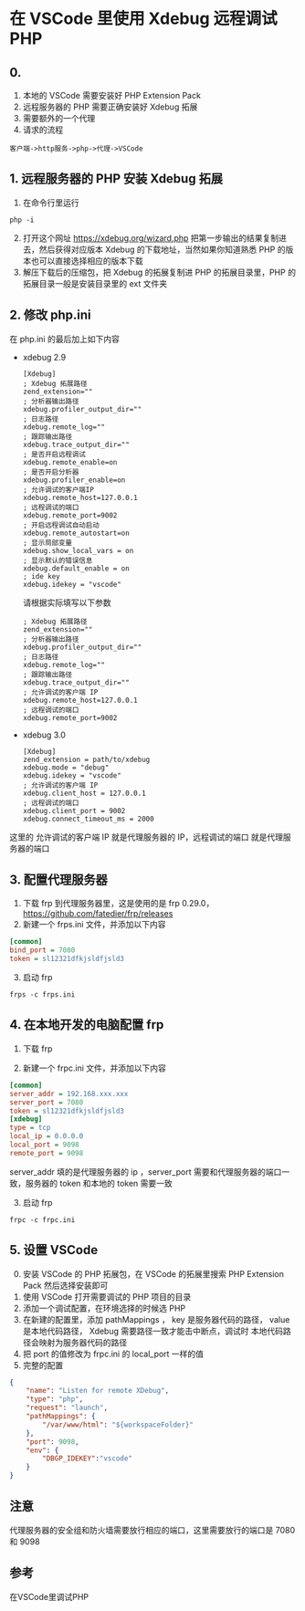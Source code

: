 # 在 VSCode 里使用 Xdebug 远程调试 PHP

## 0.
1. 本地的 VSCode 需要安装好 PHP Extension Pack
1. 远程服务器的 PHP 需要正确安装好 Xdebug 拓展
1. 需要额外的一个代理
1. 请求的流程
```plaintext
客户端->http服务->php->代理->VSCode
```

## 1. 远程服务器的 PHP 安装 Xdebug 拓展
1. 在命令行里运行
```plaintext
php -i
```
2. 打开这个网址 https://xdebug.org/wizard.php 把第一步输出的结果复制进去，然后获得对应版本 Xdebug 的下载地址，当然如果你知道熟悉 PHP 的版本也可以直接选择相应的版本下载
3. 解压下载后的压缩包，把 Xdebug 的拓展复制进 PHP 的拓展目录里，PHP 的拓展目录一般是安装目录里的 ext 文件夹

## 2. 修改 php.ini
在 php.ini 的最后加上如下内容

- xdebug 2.9
    ```plaintext
    [Xdebug]
    ; Xdebug 拓展路径
    zend_extension=""
    ; 分析器输出路径
    xdebug.profiler_output_dir=""
    ; 日志路径
    xdebug.remote_log=""
    ; 跟踪输出路径
    xdebug.trace_output_dir=""
    ; 是否开启远程调试
    xdebug.remote_enable=on
    ; 是否开启分析器
    xdebug.profiler_enable=on
    ; 允许调试的客户端IP
    xdebug.remote_host=127.0.0.1
    ; 远程调试的端口
    xdebug.remote_port=9002
    ; 开启远程调试自动启动
    xdebug.remote_autostart=on
    ; 显示局部变量
    xdebug.show_local_vars = on
    ; 显示默认的错误信息
    xdebug.default_enable = on
    ; ide key
    xdebug.idekey = "vscode"
    ```
    请根据实际填写以下参数
    ```plaintext
    ; Xdebug 拓展路径
    zend_extension=""
    ; 分析器输出路径
    xdebug.profiler_output_dir=""
    ; 日志路径
    xdebug.remote_log=""
    ; 跟踪输出路径
    xdebug.trace_output_dir=""
    ; 允许调试的客户端 IP
    xdebug.remote_host=127.0.0.1
    ; 远程调试的端口
    xdebug.remote_port=9002
    ```

- xdebug 3.0
    ```plaintext
    [Xdebug]
    zend_extension = path/to/xdebug
    xdebug.mode = "debug"
    xdebug.idekey = "vscode"
    ; 允许调试的客户端 IP
    xdebug.client_host = 127.0.0.1
    ; 远程调试的端口
    xdebug.client_port = 9002
    xdebug.connect_timeout_ms = 2000
    ```

这里的 允许调试的客户端 IP 就是代理服务器的 IP，远程调试的端口 就是代理服务器的端口

## 3. 配置代理服务器
1. 下载 frp 到代理服务器里，这是使用的是 frp 0.29.0，https://github.com/fatedier/frp/releases
2. 新建一个 frps.ini 文件，并添加以下内容
````ini
[common]
bind_port = 7080
token = sl12321dfkjsldfjsld3
````

3. 启动 frp
````plaintext
frps -c frps.ini
````

## 4. 在本地开发的电脑配置 frp
1. 下载 frp

2. 新建一个 frpc.ini 文件，并添加以下内容
````ini
[common]
server_addr = 192.168.xxx.xxx
server_port = 7080
token = sl12321dfkjsldfjsld3
[xdebug]
type = tcp
local_ip = 0.0.0.0
local_port = 9098
remote_port = 9098
````
server_addr 填的是代理服务器的 ip ，server_port 需要和代理服务器的端口一致，服务器的 token 和本地的 token 需要一致

3. 启动 frp
````plaintext
frpc -c frpc.ini
````

## 5. 设置 VSCode
0. 安装 VSCode 的 PHP 拓展包，在 VSCode 的拓展里搜索 PHP Extension Pack 然后选择安装即可
1. 使用 VSCode 打开需要调试的 PHP 项目的目录
2. 添加一个调试配置，在环境选择的时候选 PHP
3. 在新建的配置里，添加 pathMappings ， key 是服务器代码的路径， value 是本地代码路径， Xdebug 需要路径一致才能击中断点，调试时 本地代码路径会映射为服务器代码的路径
4. 把 port 的值修改为 frpc.ini 的 local_port 一样的值
5. 完整的配置
````json
{
    "name": "Listen for remote XDebug",
    "type": "php",
    "request": "launch",
    "pathMappings": {
        "/var/www/html": "${workspaceFolder}"
    },
    "port": 9098,
    "env": {
        "DBGP_IDEKEY":"vscode"
    }
}
````

## 注意
代理服务器的安全组和防火墙需要放行相应的端口，这里需要放行的端口是 7080 和 9098
## 参考
在VSCode里调试PHP
